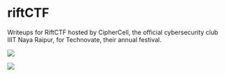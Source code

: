 # riftCTF
Writeups for RiftCTF hosted by CipherCell, the official cybersecurity club IIIT Naya Raipur, for Technovate, their annual festival.

![](https://github.com/joeyjon123/riftCTF/blob/master/CTF_Logo.png)

![](https://github.com/joeyjon123/riftCTF/blob/master/CTF.jpg)
